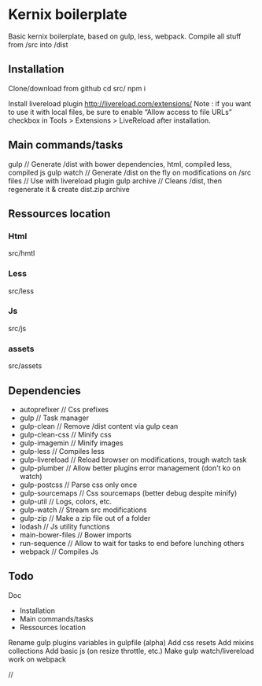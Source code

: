# Kernix boilerplate

Basic kernix boilerplate, based on gulp, less, webpack.
Compile all stuff from /src into /dist



## Installation
Clone/download from github
cd src/
npm i

Install livereload plugin
http://livereload.com/extensions/
Note : if you want to use it with local files, be sure to enable “Allow access to file URLs” checkbox in Tools > Extensions > LiveReload after installation.



## Main commands/tasks
gulp // Generate /dist with bower dependencies, html, compiled less, compiled js
gulp watch // Generate /dist on the fly on modifications on /src files
  // Use with livereload plugin
gulp archive // Cleans /dist, then regenerate it & create dist.zip archive



## Ressources location

### Html
src/hmtl

### Less
src/less

### Js
src/js

### assets
src/assets

## Dependencies
- autoprefixer // Css prefixes
- gulp // Task manager
- gulp-clean // Remove /dist content via gulp cean
- gulp-clean-css // Minify css
- gulp-imagemin // Minify images
- gulp-less // Compiles less
- gulp-livereload // Reload browser on modifications, trough watch task
- gulp-plumber // Allow better plugins error management (don't ko on watch)
- gulp-postcss // Parse css only once
- gulp-sourcemaps // Css sourcemaps (better debug despite minify)
- gulp-util // Logs, colors, etc.
- gulp-watch // Stream src modifications
- gulp-zip // Make a zip file out of a folder
- lodash // Js utility functions
- main-bower-files // Bower imports
- run-sequence // Allow to wait for tasks to end before lunching others
- webpack // Compiles Js



## Todo
Doc
- Installation
- Main commands/tasks
- Ressources location

Rename gulp plugins variables in gulpfile (alpha)
Add css resets
Add mixins collections
Add basic js (on resize throttle, etc.)
Make gulp watch/livereload work on webpack















//
